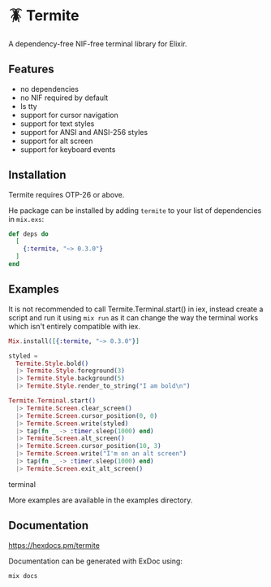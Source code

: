 # 🪳 Termite

A dependency-free NIF-free terminal library for Elixir.

## Features

 * no dependencies
 * no NIF required by default
 * Is tty
 * support for cursor navigation
 * support for text styles
 * support for ANSI and ANSI-256 styles
 * support for alt screen
 * support for keyboard events

## Installation

Termite requires OTP-26 or above.

He package can be installed by adding `termite` to your list of dependencies in `mix.exs`:

```elixir
def deps do
  [
    {:termite, "~> 0.3.0"}
  ]
end
```

## Examples

It is not recommended to call Termite.Terminal.start() in iex, instead create a script and run it
using `mix run` as it can change the way the terminal works which isn't entirely compatible with
iex.

```elixir
Mix.install([{:termite, "~> 0.3.0"}]

styled =
  Termite.Style.bold()
  |> Termite.Style.foreground(3)
  |> Termite.Style.background(5)
  |> Termite.Style.render_to_string("I am bold\n")

Termite.Terminal.start()
  |> Termite.Screen.clear_screen()
  |> Termite.Screen.cursor_position(0, 0)
  |> Termite.Screen.write(styled)
  |> tap(fn _ -> :timer.sleep(1000) end)
  |> Termite.Screen.alt_screen()
  |> Termite.Screen.cursor_position(10, 3)
  |> Termite.Screen.write("I'm on an alt screen")
  |> tap(fn _ -> :timer.sleep(1000) end)
  |> Termite.Screen.exit_alt_screen()

```

   terminal

More examples are available in the examples directory.

## Documentation

https://hexdocs.pm/termite

Documentation can be generated with ExDoc using:

```sh
mix docs
```
